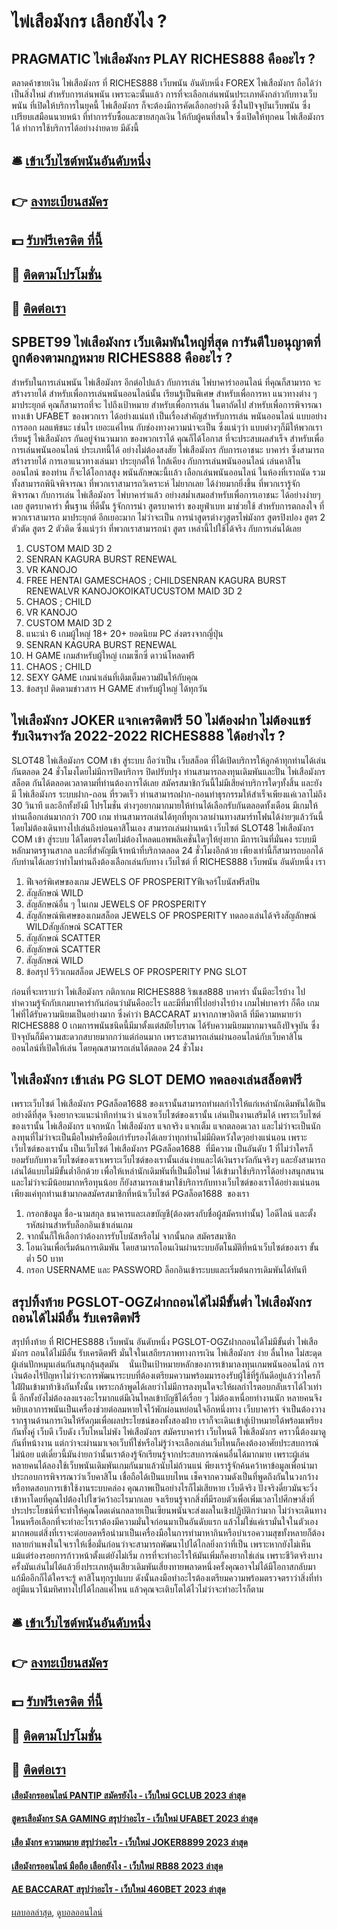 # ไพ่เสือมังกร เลือกยังไง ?
## PRAGMATIC ไพ่เสือมังกร PLAY RICHES888 คืออะไร ?
ตลาดค้าขายเงิน ไพ่เสือมังกร ที่ RICHES888 เว็บพนัน อันดับหนึ่ง FOREX ไพ่เสือมังกร ถือได้ว่าเป็นสิ่งใหม่ สำหรับการเล่นพนัน เพราะฉะนั้นแล้ว การที่จะเลือกเล่นพนันประเภทดังกล่าวกับทางเว็บพนัน ที่เปิดให้บริการในยุคนี้ ไพ่เสือมังกร ก็จะต้องมีการคัดเลือกอย่างดี ซึ่งในปัจจุบันเว็บพนัน ซึ่งเปรียบเสมือนนายหน้า ที่ทำการรับซื้อและขายสกุลเงิน ให้กับผู้คนที่สนใจ ซึ่งเปิดให้ทุกคน ไพ่เสือมังกร ได้ ทำการใช้บริการได้อย่างง่ายดาย มีดังนี้

## 🛎 [เข้าเว็บไซต์พนันอันดับหนึ่ง](https://bit.ly/3SdLNi2)
## 👉 [ลงทะเบียนสมัคร](https://bit.ly/3SdLNi2)
## 💵 [รับฟรีเครดิต ที่นี้](https://bit.ly/3dyRKHj)
## 👑 [ติดตามโปรโมชั่น](https://bit.ly/3dyRKHj)
## 📱 [ติดต่อเรา](https://bit.ly/3dyRKHj)

## SPBET99 ไพ่เสือมังกร เว็บเดิมพันใหญ่ที่สุด การันตีใบอนุญาตที่ถูกต้องตามกฎหมาย RICHES888 คืออะไร ?
สำหรับในการเล่นพนัน ไพ่เสือมังกร อีกต่อไปแล้ว กับการเล่น ไพ่บาคาร่าออนไลน์ ที่คุณก็สามารถ จะสร้างรายได้ สำหรับเพื่อการเล่นพนันออนไลน์นั้น เรียนรู้เป็นพิเศษ สำหรับเพื่อการหา แนวทางต่าง ๆ มาประยุกต์ คุณก็สามารถที่จะ ไปถึงเป้าหมาย
สำหรับเพื่อการเล่น ในตาถัดไป สำหรับเพื่อการพิจารณา ทางเข้า UFABET ของพวกเรา ได้อย่างแน่แท้ เป็นเรื่องสำคัญสำหรับการเล่น พนันออนไลน์ แบบอย่างการออก ผลแพ้ชนะ เช่นไร เยอะแค่ไหน กับช่องทางความน่าจะเป็น ซึ่งแน่ๆว่า แบบต่างๆก็มีให้พวกเราเรียนรู้ ไพ่เสือมังกร กันอยู่จำนวนมาก ของพวกเราได้
คุณก็ได้โอกาส ที่จะประสบผลสำเร็จ สำหรับเพื่อการเล่นพนันออนไลน์ ประเภทนี้ได้ อย่างไม่ต้องสงสัย ไพ่เสือมังกร กับการเอาชนะ บาคาร่า ซึ่งสามารถสร้างรายได้ การเอาแนวทางเล่นมา ประยุกต์ให้ ใกล้เคียง กับการเล่นพนันออนไลน์ เล่นคาสิโนออนไลน์ ของท่าน ก็จะได้โอกาสสูง พนันลักษณะนี้เเล้ว เลือกเล่นพนันออนไลน์ ในห้องที่เราถนัด รวมทั้งสามารถพินิจพิจารณา ที่พวกเราสามารถวิเคราะห์
ไม่ยากเลย ได้ง่ายมากยิ่งขึ้น ที่พวกเรารู้จัก พิจารณา กับการเล่น ไพ่เสือมังกร ไพ่บาคาร่าแล้ว อย่างสม่ำเสมอสำหรับเพื่อการเอาชนะ ได้อย่างง่ายๆเลย สูตรบาคาร่า พื้นฐาน ที่ดีนั้น รู้จักการนำ สูตรบาคาร่า ของยูฟ่าเบท มาช่วยใช้ สำหรับการตกลงใจ
ที่พวกเราสามารถ มาประยุกต์ อีกเยอะมาก ไม่ว่าจะเป็น การนำสูตรต่างๆสูตรไพ่มังกร สูตรปิงปอง สูตร 2 ตัวตัด สูตร 2 ตัวติด ซึ่งแน่ๆว่า ที่พวกเราสามารถนำ สูตร เหล่านี้ไปใช้ได้จริง กับการเล่นได้เลย
1. CUSTOM MAID 3D 2
2. SENRAN KAGURA BURST RENEWAL
3. VR KANOJO
4. FREE HENTAI GAMESCHAOS ; CHILDSENRAN KAGURA BURST RENEWALVR KANOJOKOIKATUCUSTOM MAID 3D 2
5. CHAOS ; CHILD
6. VR KANOJO
7. CUSTOM MAID 3D 2
8. แนะนำ 6 เกมผู้ใหญ่ 18+ 20+ ยอดนิยม PC ส่งตรงจากญี่ปุ่น
9. SENRAN KAGURA BURST RENEWAL
10. H GAME เกมสำหรับผู้ใหญ่ เกมเซ็กซี่ ดาวน์โหลดฟรี
11. CHAOS ; CHILD
12. SEXY GAME เกมน่าเล่นที่เติมเต็มความฝันให้กับคุณ
13. ข้อสรุป ติดตามข่าวสาร H GAME สำหรับผู้ใหญ่ ได้ทุกวัน

## ไพ่เสือมังกร JOKER แจกเครดิตฟรี 50 ไม่ต้องฝาก ไม่ต้องแชร์ รับเงินรางวัล 2022-2022 RICHES888 ได้อย่างไร ?
SLOT48 ไพ่เสือมังกร COM เข้า สู่ระบบ ถือว่าเป็น เว็บสล็อต ที่ได้เปิดบริการให้ลูกค้าทุกท่านได้เล่นกันตลอด 24 ชั่วโมงโดยไม่มีการปิดบริการ ปิดปรับปรุง ท่านสามารถลงทุนเดิมพันและปั่น ไพ่เสือมังกร สล็อต กันได้ตลอดเวลาตามที่ท่านต้องการได้เลย สมัครสมาชิกวันนี้ไม่มีเสียค่าบริการใดๆทั้งสิ้น และยังมี ไพ่เสือมังกร ระบบฝาก-ถอน ที่รวดเร็ว ท่านสามารถฝาก-ถอนทำธุรกรรมให้สำเร็จเพียงแค่เวลาไม่ถึง 30 วินาที และอีกทั้งยังมี โปรโมชั่น ต่างๆอยากมากมายให้ท่านได้เลือกรับกันตลอดทั้งเดือน มีเกมให้ท่านเลือกเล่นมากกว่า 700 เกม ท่านสามารถเล่นได้ทุกที่ทุกเวลาผ่านทางสมาร์ทโฟนได้ง่ายๆแล้ววันนี้ โดยไม่ต้องเดินทางไปเล่นถึงบ่อนคาสิโนเอง สามารถเล่นผ่านหน้า เว็บไซต์ SLOT48 ไพ่เสือมังกร COM เข้า สู่ระบบ ได้โดยตรงโดยไม่ต้องโหลดแอพพลิเคชั่นใดๆให้ยุ่งยาก มีการเงินที่มั่นคง ระบบมี หลักมาตรฐานสากล และที่สำคัญมีเจ้าหน้าที่บริกาตลอด 24 ชั่วโมงอีกด้วย เพียงเท่านี้ก็สามารถบอกได้กับท่านได้เลยว่าทำไมท่านถึงต้องเลือกเล่นกับทาง เว็บไซต์ ที่ RICHES888 เว็บพนัน อันดับหนึ่ง เรา
1. ฟีเจอร์พิเศษของเกม JEWELS OF PROSPERITYฟีเจอร์โบนัสฟรีสปิน
2. สัญลักษณ์ WILD
3. สัญลักษณ์อื่น ๆ ในเกม JEWELS OF PROSPERITY
4. สัญลักษณ์พิเศษของเกมสล็อต JEWELS OF PROSPERITY ทดลองเล่นได้จริงสัญลักษณ์ WILDสัญลักษณ์ SCATTER
5. สัญลักษณ์ SCATTER
6. สัญลักษณ์ SCATTER
7. สัญลักษณ์ WILD
8. ข้อสรุป รีวิวเกมสล็อต JEWELS OF PROSPERITY PNG SLOT

ก่อนที่จะทราบว่า ไพ่เสือมังกร กติกาเกม RICHES888 ริชเชส888 บาคาร่า นั้นมีอะไรบ้าง ไปทำความรู้จักกับเกมบาคาร่ากันก่อนว่ามันคืออะไร และมีที่มาที่ไปอย่างไรบ้าง เกมไพ่บาคาร่า ก็คือ เกมไพ่ที่ได้รับความนิยมเป็นอย่างมาก ซึ่งคำว่า BACCARAT มาจากภาษาอิตาลี ที่มีความหมายว่า RICHES888 0 เกมการพนันชนิดนี้มีมาตั้งแต่สมัยโบราณ ได้รับความนิยมมากมาจนถึงปัจจุบัน ซึ่งปัจจุบันก็มีความสะดวกสบายมากกว่าแต่ก่อนมาก เพราะสามารถเล่นผ่านออนไลน์กับเว็บคาสิโนออนไลน์ที่เปิดให้เล่น โดยคุณสามารถเล่นได้ตลอด 24 ชั่วโมง

## ไพ่เสือมังกร เข้าเล่น PG SLOT DEMO ทดลองเล่นสล็อตฟรี
เพราะเว็บไซต์ ไพ่เสือมังกร PGสล็อต1688 ของเรานั้นสามารถทำผลกำไรให้แก่เหล่านักเดิมพันได้เป็นอย่างดีที่สุด จึงอยากจะแนะนำทึกท่านว่า นำเอาเว็บไซต์ของเรานั้น เล่นเป็นงานเสริมได้ เพราะเว็บไซต์ของเรานั้น ไพ่เสือมังกร แจกหนัก ไพ่เสือมังกร แจกจริง แจกเต็ม แจกตลอดเวลา และไม่ว่าจะเป็นนักลงทุนที่ไม่ว่าจะเป็นมือใหม่หรือมือเก่ารับรองได้เลยว่าทุกท่านไม่มีผิดหวังใดๆอย่างแน่นอน เพราะเว็บไซต์ของเรานั้น เป็นเว็บไซต์ ไพ่เสือมังกร PGสล็อต1688  ที่มีความ เป็นอันดับ 1 ที่ไม่ว่าใครก็ยอมรับกับทางเว็บไซต์ของเราเพราะเว็บไซต์ของเรานั้นเล่นง่ายและได้เงินรางวัลกันจริงๆ และยังสามารถเล่นได้แบบไม่มีขั้นต่ำอีกด้วย เพื่อให้เหล่านักเดิมพันที่เป็นมือใหม่ ได้เข้ามาใช้บริการได้อย่างสนุกสนาน และไม่ว่าจะมีน้อยมากหรือทุนน้อย ก็ยังสามารถเข้ามาใช้บริการกับทางเว็บไซต์ของเราได้อย่างแน่นอน เพียงแค่ทุกท่านเข้ามากดสมัครสมาชิกที่หน้าเว็บไซต์ PGสล็อต1688  ของเรา
1. กรอกข้อมูล ชื่อ-นามสกุล ธนาคารและเลขบัญชี(ต้องตรงกับชื่อผู้สมัครเท่านั้น) ไอดีไลน์ และตั้งรหัสผ่านสำหรับล็อกอินเข้าเล่นเกม
2. จากนั้นก็ให้เลือกว่าต้องการรับโบนัสหรือไม่ จากนั้นกด สมัครสมาชิก
3. โอนเงินเพื่อเริ่มต้นการเดิมพัน โดยสามารถโอนเงินผ่านระบบอัตโนมัติที่หน้าเว็บไซต์ของเรา ขั้นต่ำ 50 บาท
4. กรอก USERNAME และ PASSWORD ล็อกอินเข้าระบบและเริ่มต้นการเดิมพันได้ทันที

## สรุปทิ้งท้าย PGSLOT-OGZฝากถอนได้ไม่มีขั้นต่ำ ไพ่เสือมังกร ถอนได้ไม่มีอั้น รับเครดิตฟรี
สรุปทิ้งท้าย ที่ RICHES888 เว็บพนัน อันดับหนึ่ง PGSLOT-OGZฝากถอนได้ไม่มีขั้นต่ำ ไพ่เสือมังกร ถอนได้ไม่มีอั้น รับเครดิตฟรี มั่นใจในเสถียรภาพทางการเงิน ไพ่เสือมังกร ง่าย ลื่นไหล ไม่สะดุด ผู้เล่นปักหมุนเล่นกันสนุกลุ้นสุดมัน    นั่นเป็นเป้าหมายหลักของการเข้ามาลงทุนเกมพนันออนไลน์ การเงินต้องไร้ปัญหาไม่ว่าจะการพัฒนาระบบที่ต้องเตรียมความพร้อมมารองรับผู้ใช้ที่รู้กันดีอยู่แล้วว่าใครก็ใฝ่ฝันเข้ามาท้าชิงกันทั้งนั้น เพราะกล้าพูดได้เลยว่าไม่มีการลงทุนใดจะให้ผลกำไรตอบกลับเราได้ไวเท่านี้ อีกทั้งยังไม่ต้องลงแรงอะไรมากแต่มีเงินไหลเข้าบัญชีได้เรื่อย ๆ ไม่ต้องเหนื่อยทำงานนัก หลายคนจึงหยิบเอาการพนันเป็นเครื่องช่วยต่อลมหายใจไว้พักผ่อนหย่อนใจอีกหนึ่งทาง เว็บบาคาร่า จำเป็นต้องวางรากฐานด้านการเงินให้รัดกุมเพื่อผลประโยชน์ของทั้งสองฝ่าย เราก็จะเดินเข้าสู่เป้าหมายได้พร้อมเพรียงกันทั้งคู่
เว็บดี เว็บดัง เว็บไหนไม่พัง ไพ่เสือมังกร สมัครบาคาร่า เว็บไหนดี ไพ่เสือมังกร คราวนี้ต้องมาดูกันที่หน้างาน แต่กว่าจะผ่านมาเจอเว็บที่ใช่หรือไม่รู้ว่าจะเลือกเล่นเว็บไหนก็คงต้องอาศัยประสบการณ์ไม่น้อย แต่เดี๋ยวนี้มันง่ายกว่านั้นเราต้องรู้จักเรียนรู้จากประสบการณ์คนอื่นได้มากมาย เพราะผู้เล่นหลายคนได้ลองใช้เว็บพนันเดิมพันเกมกันมาแล้วนับไม่ถ้วนแน่ พียงเรารู้จักค้นคว้าหาข้อมูลเพื่อนำมาประกอบการพิจารณาว่าเว็บคาสิโน เชื่อถือได้เป็นแบบไหน เช็คจากความดังเป็นที่พูดถึงกันในวงกว้าง หรือทดสอบการเข้าใช้งานระบบคล่อง คุณภาพเป็นอย่างไรก็ไม่เสียหาย เว็บดีจริง ปังจริงดี๋ยวมันจะวิ่งเข้าหาโดยที่คุณไปต้องไปไขว่คว้าอะไรมากเลย จงเรียนรู้จากสิ่งที่มีรอบตัวเพื่อเพิ่มเวลาไปศึกษาสิ่งที่ประประโยชน์ที่จะทำให้คุณโดดเด่นกลลายเป็นเซียนพนันจะส่งผลในเชิงปฏิบัติกว่ามาก
ไม่ว่าจะเดินทางไหนหรือเลือกที่จะทำอะไรเราต้องมีความมั่นใจก่อนมาเป็นอันดับแรก แล้วไม่ใช่แค่เรามั่นใจในตัวเองมากพอแต่สิ่งที่เราจะต่อยอดหรือนำมาเป็นเครื่องมือในการทำมาหากินหรือบำเรอความสุขทั้งหลายก็ต้องทลายกำแพงในใจเราให้เชื่อมั่นก่อนว่าจะสามารถพัฒนาไปได้ไกลยิ่งกว่าที่เป็น เพราะหากยังไม่เห็นแม้แต่ร่องรอยการก้าวหน้าตั้งแต่ยังไม่เริ่ม การที่จะทำอะไรให้มันเพิ่มก็คงยากใช่เล่น เพราะชีวิตจริงบางครั้งมันเล่นไม่ได้แล้วยิ่งประเภทลุ้นเสียวเดิมพันเสี่ยงทายพลาดหนึ่งครั้งคุณอาจไม่ได้มีโอกาสกลับมาแก้มืออีกก็ได้ใครจะรู้ คาสิโนทุกรูปแบบ ดังนั้นลงมือทำอะไรต้องเตรียมความพร้อมตรวจตราว่าสิ่งที่ทำอยู่มีแนวโน้มทิศทางไปได้ไกลแค่ไหน แล้วคุณจะเติบโตได้ไวไม่ว่าจะทำอะไรก็ตาม

## 🛎 [เข้าเว็บไซต์พนันอันดับหนึ่ง](https://bit.ly/3SdLNi2)
## 👉 [ลงทะเบียนสมัคร](https://bit.ly/3SdLNi2)
## 💵 [รับฟรีเครดิต ที่นี้](https://bit.ly/3dyRKHj)
## 👑 [ติดตามโปรโมชั่น](https://bit.ly/3dyRKHj)
## 📱 [ติดต่อเรา](https://bit.ly/3dyRKHj)

#### [เสือมังกรออนไลน์ PANTIP สมัครยังไง - เว็บใหม่ GCLUB 2023 ล่าสุด](https://atom.io/themes/เสือมังกรออนไลน์%20pantip%20สมัครยังไง%20-%20เว็บใหม่%20gclub%202023%20ล่าสุด)
#### [สูตรเสือมังกร SA GAMING สรุปว่าอะไร - เว็บใหม่ UFABET 2023 ล่าสุด](https://atom.io/themes/สูตรเสือมังกร%20sa%20gaming%20สรุปว่าอะไร%20-%20เว็บใหม่%20ufabet%202023%20ล่าสุด)
#### [เสือ มังกร ความหมาย สรุปว่าอะไร - เว็บใหม่ JOKER8899 2023 ล่าสุด](https://atom.io/themes/เสือ%20มังกร%20ความหมาย%20สรุปว่าอะไร%20-%20เว็บใหม่%20joker8899%202023%20ล่าสุด)
#### [เสือมังกรออนไลน์ มือถือ เลือกยังไง - เว็บใหม่ RB88 2023 ล่าสุด](https://atom.io/themes/เสือมังกรออนไลน์%20มือถือ%20เลือกยังไง%20-%20เว็บใหม่%20rb88%202023%20ล่าสุด)
#### [AE BACCARAT สรุปว่าอะไร - เว็บใหม่ 460BET 2023 ล่าสุด](https://atom.io/themes/ae%20baccarat%20สรุปว่าอะไร%20-%20เว็บใหม่%20460bet%202023%20ล่าสุด)

[ผลบอลล่าสุด](https://siamsport.tv "ผลบอลล่าสุด"), [ดูบอลออนไลน์](https://siamsport.tv/ดูบอลสด "ดูบอลออนไลน์")